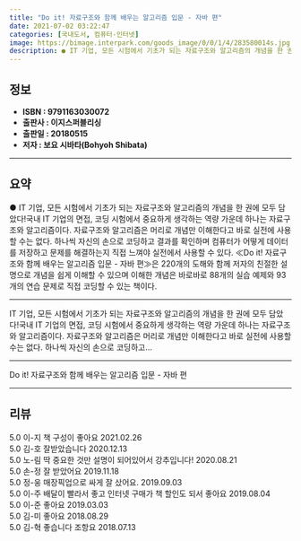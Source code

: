 ```yaml
---
title: "Do it! 자료구조와 함께 배우는 알고리즘 입문 - 자바 편"
date: 2021-07-02 03:22:47
categories: [국내도서, 컴퓨터-인터넷]
image: https://bimage.interpark.com/goods_image/0/0/1/4/283580014s.jpg
description: ● IT 기업, 모든 시험에서 기초가 되는 자료구조와 알고리즘의 개념을 한 권에 모두 담았다!국내 IT 기업의 면접, 코딩 시험에서 중요하게 생각하는 역량 가운데 하나는 자료구조와 알고리즘이다. 자료구조와 알고리즘은 머리로 개념만 이해한다고 바로 실전에 사용할 수는 없다. 하나씩 자신
---
```


## **정보**

- **ISBN : 9791163030072**
- **출판사 : 이지스퍼블리싱**
- **출판일 : 20180515**
- **저자 : 보요 시바타(Bohyoh Shibata)**

------



## **요약**

●  IT 기업, 모든 시험에서 기초가 되는 자료구조와 알고리즘의 개념을 한 권에 모두 담았다!국내 IT 기업의 면접, 코딩 시험에서 중요하게 생각하는 역량 가운데 하나는 자료구조와 알고리즘이다. 자료구조와 알고리즘은 머리로 개념만 이해한다고 바로 실전에 사용할 수는 없다. 하나씩 자신의 손으로 코딩하고 결과를 확인하며 컴퓨터가 어떻게 데이터를 저장하고 문제를 해결하는지 직접 느껴야 실전에서 사용할 수 있다. ≪Do it! 자료구조와 함께 배우는 알고리즘 입문 - 자바 편≫은 220개의 도해와 함께 저자의 친절한 설명으로 개념을 쉽게 이해할 수 있으며 이해한 개념은 바로바로 88개의 실습 예제와 93개의 연습 문제로 직접 코딩할 수 있는 책이다.

------

IT 기업, 모든 시험에서 기초가 되는
자료구조와 알고리즘의 개념을 한 권에 모두 담았다!국내 IT 기업의 면접, 코딩 시험에서 중요하게 생각하는 역량 가운데 하나는 자료구조와 알고리즘이다. 자료구조와 알고리즘은 머리로 개념만 이해한다고 바로 실전에 사용할 수는 없다. 하나씩 자신의 손으로 코딩하고... 

------


Do it! 자료구조와 함께 배우는 알고리즘 입문 - 자바 편 

------


## **리뷰** 

5.0 이-지 책 구성이 좋아요 2021.02.26 <br/>5.0 김-호 잘받았습니다  2020.12.13 <br/>5.0 노-림 딱 중요한 것만 설명이 되어있어서 강추입니다! 2020.08.21 <br/>5.0 손-정 잘 받았어요 2019.11.18 <br/>5.0 정-웅 매장픽업으로 싸게 잘 샀어요. 2019.09.03 <br/>5.0 이-주 배달이 빨라서  좋고  인터넷 구매가  책 할인도 되서 좋아요 2019.08.04 <br/>5.0 이-준 좋아요  2019.03.03 <br/>5.0 김-미 좋아요 2018.08.29 <br/>5.0 김-혁 좋습니다 조항요 2018.07.13 <br/>